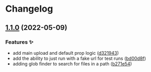 # Changelog

## [1.1.0](https://github.com/sekwah41/upload-release-asset/compare/v1.0.2...v1.1.0) (2022-05-09)


### Features ✨

* add main upload and default prop logic ([d321943](https://github.com/sekwah41/upload-release-asset/commit/d321943409edc349802221687f2135b2dd2ff4c0))
* add the ability to just run with a fake url for test runs ([bd00d8f](https://github.com/sekwah41/upload-release-asset/commit/bd00d8f6e2d522c2daf3b38f65a0972281f8b11d))
* adding glob finder to search for files in a path ([b271e54](https://github.com/sekwah41/upload-release-asset/commit/b271e54bf3a42f487f45d2c285d6c98d96d59bb4))
